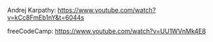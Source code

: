 Andrej Karpathy: https://www.youtube.com/watch?v=kCc8FmEb1nY&t=6044s

freeCodeCamp: https://www.youtube.com/watch?v=UU1WVnMk4E8 
